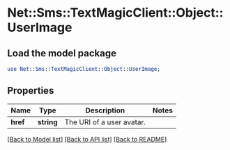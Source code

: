 # Net::Sms::TextMagicClient::Object::UserImage

## Load the model package
```perl
use Net::Sms::TextMagicClient::Object::UserImage;
```

## Properties
Name | Type | Description | Notes
------------ | ------------- | ------------- | -------------
**href** | **string** | The URI of a user avatar. | 

[[Back to Model list]](../README.md#documentation-for-models) [[Back to API list]](../README.md#documentation-for-api-endpoints) [[Back to README]](../README.md)


